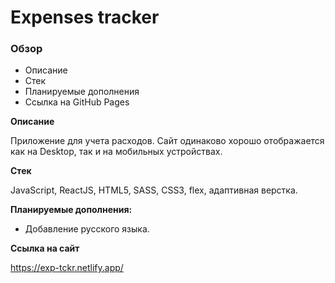 # Expenses tracker

### Обзор
* Описание
* Стек
* Планируемые дополнения
* Ссылка на GitHub Pages

**Описание**

Приложение для учета расходов. 
Сайт одинаково хорошо отображается как на Desktop, так и на мобильных устройствах.

**Стек**

JavaScript, ReactJS, HTML5, SASS, CSS3, flex, адаптивная верстка.

**Планируемые дополнения:**
- Добавление русского языка.

**Ссылка на сайт**

https://exp-tckr.netlify.app/